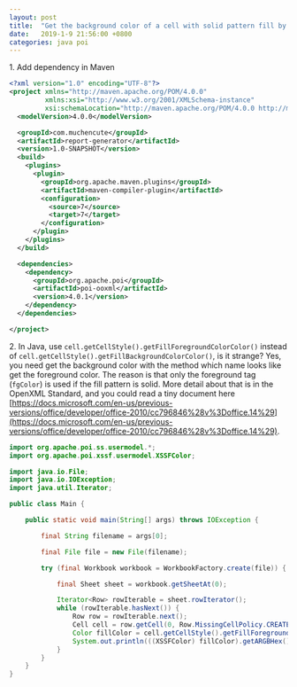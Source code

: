 ```yaml
---
layout: post
title:  "Get the background color of a cell with solid pattern fill by POI"
date:   2019-1-9 21:56:00 +0800
categories: java poi
---
```


1\. Add dependency in Maven

```xml
<?xml version="1.0" encoding="UTF-8"?>
<project xmlns="http://maven.apache.org/POM/4.0.0"
         xmlns:xsi="http://www.w3.org/2001/XMLSchema-instance"
         xsi:schemaLocation="http://maven.apache.org/POM/4.0.0 http://maven.apache.org/xsd/maven-4.0.0.xsd">
  <modelVersion>4.0.0</modelVersion>

  <groupId>com.muchencute</groupId>
  <artifactId>report-generator</artifactId>
  <version>1.0-SNAPSHOT</version>
  <build>
    <plugins>
      <plugin>
        <groupId>org.apache.maven.plugins</groupId>
        <artifactId>maven-compiler-plugin</artifactId>
        <configuration>
          <source>7</source>
          <target>7</target>
        </configuration>
      </plugin>
    </plugins>
  </build>

  <dependencies>
    <dependency>
      <groupId>org.apache.poi</groupId>
      <artifactId>poi-ooxml</artifactId>
      <version>4.0.1</version>
    </dependency>
  </dependencies>

</project>
```

2\. In Java, use `cell.getCellStyle().getFillForegroundColorColor()` instead of `cell.getCellStyle().getFillBackgroundColorColor()`, is it strange? Yes, you need get the background color with the method which name looks like get the foreground color. The reason is that only the foreground tag (`fgColor`) is used if the fill pattern is solid. More detail about that is in the OpenXML Standard, and you could read a tiny document here [https://docs.microsoft.com/en-us/previous-versions/office/developer/office-2010/cc796846%28v%3Doffice.14%29](https://docs.microsoft.com/en-us/previous-versions/office/developer/office-2010/cc796846%28v%3Doffice.14%29).

```java
import org.apache.poi.ss.usermodel.*;
import org.apache.poi.xssf.usermodel.XSSFColor;

import java.io.File;
import java.io.IOException;
import java.util.Iterator;

public class Main {

    public static void main(String[] args) throws IOException {

        final String filename = args[0];

        final File file = new File(filename);

        try (final Workbook workbook = WorkbookFactory.create(file)) {

            final Sheet sheet = workbook.getSheetAt(0);

            Iterator<Row> rowIterable = sheet.rowIterator();
            while (rowIterable.hasNext()) {
                Row row = rowIterable.next();
                Cell cell = row.getCell(0, Row.MissingCellPolicy.CREATE_NULL_AS_BLANK);
                Color fillColor = cell.getCellStyle().getFillForegroundColorColor();
                System.out.println(((XSSFColor) fillColor).getARGBHex());
            }
        }
    }
}
```
